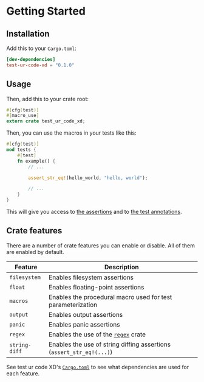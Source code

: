 <!--
Copyright (c) 2023 Sophie Katz

This file is part of test ur code XD.

test ur code XD is free software: you can redistribute it and/or modify it under the terms of the
GNU General Public License as published by the Free Software Foundation, either version 3 of the
License, or (at your option) any later version.

test ur code XD is distributed in the hope that it will be useful, but WITHOUT ANY WARRANTY; without
even the implied warranty of MERCHANTABILITY or FITNESS FOR A PARTICULAR PURPOSE. See the GNU
General Public License for more details.

You should have received a copy of the GNU General Public License along with test ur code XD. If
not, see <https://www.gnu.org/licenses/>.
-->

# Getting Started

## Installation

Add this to your `Cargo.toml`:

```toml
[dev-dependencies]
test-ur-code-xd = "0.1.0"
```

## Usage

Then, add this to your crate root:

```rust
#[cfg(test)]
#[macro_use]
extern crate test_ur_code_xd;
```

Then, you can use the macros in your tests like this:

```rust hl_lines="3"
#[cfg(test)]
mod tests {
    #[test]
    fn example() {
        // ...

        assert_str_eq!(hello_world, "hello, world");

        // ...
    }
}
```

This will give you access to [the assertions](assertions/boolean.md) and to [the test annotations](tests.md).

## Crate features

There are a number of crate features you can enable or disable. All of them are enabled by default.

| Feature       | Description                                                            |
| ------------- | ---------------------------------------------------------------------- |
| `filesystem`  | Enables filesystem assertions                                          |
| `float`       | Enables floating-point assertions                                      |
| `macros`      | Enables the procedural macro used for test parameterization            |
| `output`      | Enables output assertions                                              |
| `panic`       | Enables panic assertions                                               |
| `regex`       | Enables the use of the [`regex`](https://crates.io/crates/regex) crate |
| `string-diff` | Enables the use of string diffing assertions (`assert_str_eq!(...)`)   |

See test ur code XD's [`Cargo.toml`](https://github.com/sophie-katz/test-ur-code-XD/blob/main/crates/test-ur-code-xd/Cargo.toml) to see what dependencies are used for each feature.
